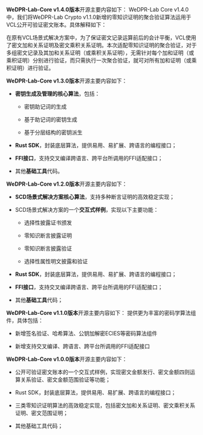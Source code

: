 **WeDPR-Lab-Core v1.4.0版本**开源主要内容如下：
WeDPR-Lab Core v1.4.0中，我们将WeDPR-Lab Crypto v1.1.0新增的零知识证明的聚合验证算法运用于VCL公开可验证密文账本。具体解释如下：

在原有VCL场景式解决方案中，为了保证密文记录运算前后的会计平衡，VCL使用了密文加和关系证明及密文乘积关系证明。本次适配零知识证明的聚合验证，对于多组密文记录及其加和关系证明（或乘积关系证明），无需针对每个加和证明（或乘积证明）分别进行验证，而只需执行一次聚合验证，就可对所有加和证明（或乘积证明）进行验证。


**WeDPR-Lab-Core v1.3.0版本**开源主要内容如下：

- **密钥生成及管理的核心算法**，包括：

  - 密钥助记词的生成

  - 基于助记词的密钥生成

  - 基于分层结构的密钥派生

- **Rust SDK**，封装底层算法，提供易用、易扩展、跨语言的编程接口；

- **FFI接口**，支持交叉编译跨语言、跨平台所调用的FFI适配接口；

- 其他**基础工具**代码。


**WeDPR-Lab-Core v1.2.0版本**开源主要内容如下：

- **SCD场景式解决方案核心算法**，支持多种断言证明的高效稳定实现；

- SCD场景式解决方案的一个**交互式样例**，实现以下主要功能：

  - 选择性披露证书颁发

  - 零知识断言披露证明

  - 零知识断言披露验证

  - 选择性属性明文披露和验证

- **Rust SDK**，封装底层算法，提供易用、易扩展、跨语言的编程接口；

- **FFI接口**，支持交叉编译跨语言、跨平台所调用的FFI适配接口；

- 其他**基础工具**代码；



**WeDPR-Lab-Core v1.1.0版本**开源主要内容如下：
提供更为丰富的密码学算法组件，具体包括：

- 新增签名验证、哈希算法、公钥加解密ECIES等密码算法组件

- 新增支持交叉编译、跨语言、跨平台所调用的FFI适配接口


**WeDPR-Lab-Core v1.0.0版本**开源主要内容如下：

- 公开可验证密文账本的一个交互式样例，实现密文金额发行、密文金额四则运算关系验证、密文金额范围验证等功能；

- Rust SDK，封装底层算法，提供易用、易扩展、跨语言的编程接口；

- 三类零知识证明算法的高效稳定实现，包括密文加和关系证明、密文乘积关系证明、密文范围证明；

- 其他基础工具代码；
